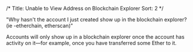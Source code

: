 /*
Title: Unable to View Address on Blockchain Explorer
Sort: 2
*/

"Why hasn't the account I just created show up in the blockchain explorer? (ie -etherchain, etherscan)"
<div>
<p class="ng-scope">Accounts will only show up in a blockchain explorer once the account has activity on it&mdash;for example, once you have transferred some Ether to it.</p>
</div>